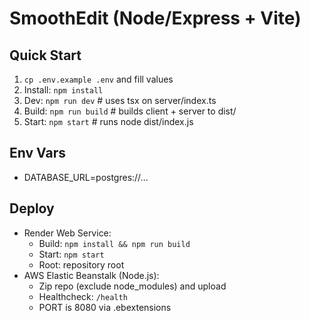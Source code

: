 # SmoothEdit (Node/Express + Vite)

## Quick Start
1) `cp .env.example .env` and fill values
2) Install: `npm install`
3) Dev: `npm run dev`  # uses tsx on server/index.ts
4) Build: `npm run build`  # builds client + server to dist/
5) Start: `npm start`  # runs node dist/index.js

## Env Vars
- DATABASE_URL=postgres://...

## Deploy
- Render Web Service:
  - Build: `npm install && npm run build`
  - Start: `npm start`
  - Root: repository root
- AWS Elastic Beanstalk (Node.js):
  - Zip repo (exclude node_modules) and upload
  - Healthcheck: `/health`
  - PORT is 8080 via .ebextensions